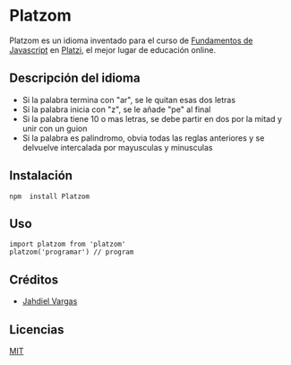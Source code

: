 # Platzom
Platzom es un idioma inventado para el curso de
[Fundamentos de Javascript](https://www.platzi.com/js)
en [Platzi](https://www.platzi.com), el mejor lugar de
educación online.

## Descripción del idioma
- Si la palabra termina con "ar", se le quitan esas dos letras
- Si la palabra inicia con "z", se le añade "pe" al final
- Si la palabra tiene 10 o mas letras, se debe partir en dos por la mitad y unir con un guion
- Si la palabra es palindromo, obvia todas las reglas anteriores y se delvuelve intercalada por mayusculas y minusculas

## Instalación
```
npm  install Platzom
```
## Uso
```
import platzom from 'platzom'
platzom('programar') // program
```
## Créditos
- [Jahdiel Vargas](https://platzi.com/@jahdielvargas/)

## Licencias
[MIT](https://opensource.org/licenses/MIT)
